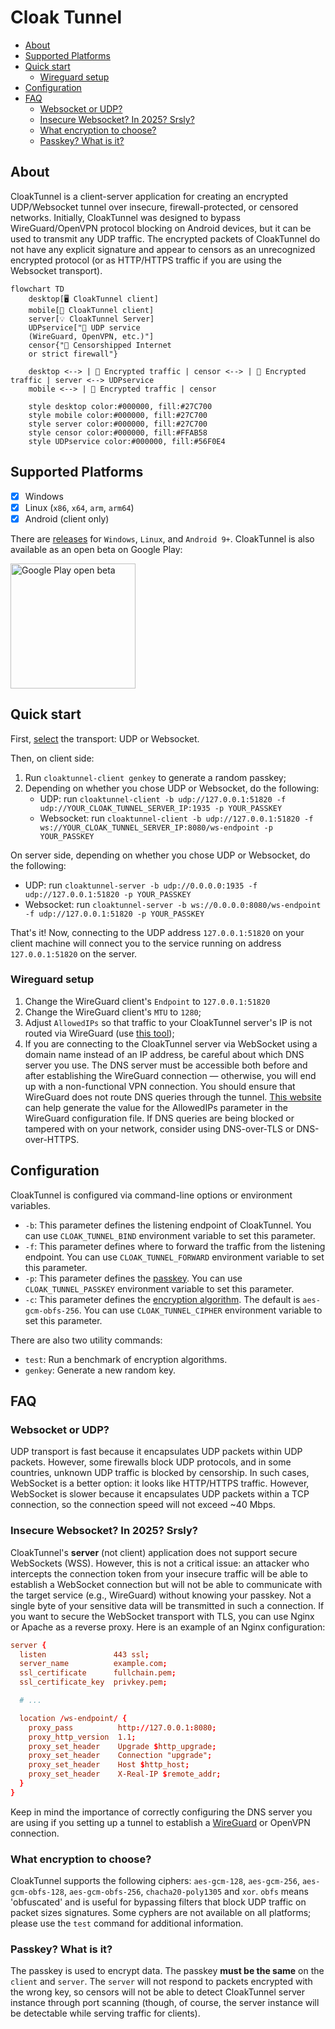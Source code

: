 # Cloak Tunnel
- [About](#about)
- [Supported Platforms](#supported-platforms)
- [Quick start](#quick-start)
   - [Wireguard setup](#wireguard-setup)
- [Configuration](#configuration)
- [FAQ](#faq)
   - [Websocket or UDP?](#websocket-or-udp)
   - [Insecure Websocket? In 2025? Srsly?](#insecure-websocket-in-2025-srsly)
   - [What encryption to choose?](#what-encryption-to-choose)
   - [Passkey? What is it?](#passkey-what-is-it)

## About
CloakTunnel is a client-server application for creating an encrypted UDP/Websocket tunnel over insecure, firewall-protected, or censored networks. Initially, CloakTunnel was designed to bypass WireGuard/OpenVPN protocol blocking on Android devices, but it can be used to transmit any UDP traffic. The encrypted packets of CloakTunnel do not have any explicit signature and appear to censors as an unrecognized encrypted protocol (or as HTTP/HTTPS traffic if you are using the Websocket transport).

```mermaid
flowchart TD
    desktop[🖥 CloakTunnel client]
    mobile[📱 CloakTunnel client]
    server[💡 CloakTunnel Server]
    UDPservice["📡 UDP service 
    (WireGuard, OpenVPN, etc.)"]
    censor{"🎪 Censorshipped Internet
    or strict firewall"}

    desktop <--> | 🔐 Encrypted traffic | censor <--> | 🔐 Encrypted traffic | server <--> UDPservice
    mobile <--> | 🔐 Encrypted traffic | censor

    style desktop color:#000000, fill:#27C700
    style mobile color:#000000, fill:#27C700
    style server color:#000000, fill:#27C700
    style censor color:#000000, fill:#FFAB58
    style UDPservice color:#000000, fill:#56F0E4
```

## Supported Platforms
 - [x] Windows
 - [x] Linux (`x86`, `x64`, `arm`, `arm64`)
 - [x] Android (client only)

There are [releases](https://github.com/casualshammy/CloakTunnel/releases) for `Windows`, `Linux`, and `Android 9+`. CloakTunnel is also available as an open beta on Google Play:

<a href="https://play.google.com/store/apps/details?id=com.axiolab.slowudppipe">
  <img alt="Google Play open beta" width="200px" src="https://play.google.com/intl/en_us/badges/static/images/badges/en_badge_web_generic.png" />
</a>

## Quick start
First, [select](#websocket-or-udp) the transport: UDP or Websocket.

Then, on client side:
1. Run `cloaktunnel-client genkey` to generate a random passkey;
2. Depending on whether you chose UDP or Websocket, do the following:
   - UDP: run `cloaktunnel-client -b udp://127.0.0.1:51820 -f udp://YOUR_CLOAK_TUNNEL_SERVER_IP:1935 -p YOUR_PASSKEY`
   - Websocket: run `cloaktunnel-client -b udp://127.0.0.1:51820 -f ws://YOUR_CLOAK_TUNNEL_SERVER_IP:8080/ws-endpoint -p YOUR_PASSKEY`

On server side, depending on whether you chose UDP or Websocket, do the following:
- UDP: run `cloaktunnel-server -b udp://0.0.0.0:1935 -f udp://127.0.0.1:51820 -p YOUR_PASSKEY`
- Websocket: run `cloaktunnel-server -b ws://0.0.0.0:8080/ws-endpoint -f udp://127.0.0.1:51820 -p YOUR_PASSKEY`

That's it! Now, connecting to the UDP address `127.0.0.1:51820` on your client machine will connect you to the service running on address `127.0.0.1:51820` on the server.

### Wireguard setup
1. Change the WireGuard client's `Endpoint` to `127.0.0.1:51820`
2. Change the WireGuard client's `MTU` to `1280`;
3. Adjust `AllowedIPs` so that traffic to your CloakTunnel server's IP is not routed via WireGuard (use [this tool](https://www.procustodibus.com/blog/2021/03/wireguard-allowedips-calculator/));
4. <a id="dns_wireguard"></a> If you are connecting to the CloakTunnel server via WebSocket using a domain name instead of an IP address, be careful about which DNS server you use. The DNS server must be accessible both before and after establishing the WireGuard connection — otherwise, you will end up with a non-functional VPN connection. You should ensure that WireGuard does not route DNS queries through the tunnel. [This website](https://www.procustodibus.com/blog/2021/03/wireguard-allowedips-calculator/) can help generate the value for the AllowedIPs parameter in the WireGuard configuration file. If DNS queries are being blocked or tampered with on your network, consider using DNS-over-TLS or DNS-over-HTTPS.

## Configuration
CloakTunnel is configured via command-line options or environment variables.
- `-b`: This parameter defines the listening endpoint of CloakTunnel. You can use `CLOAK_TUNNEL_BIND` environment variable to set this parameter.
- `-f`: This parameter defines where to forward the traffic from the listening endpoint. You can use `CLOAK_TUNNEL_FORWARD` environment variable to set this parameter.
- `-p`: This parameter defines the [passkey](#passkey-what-is-it). You can use `CLOAK_TUNNEL_PASSKEY` environment variable to set this parameter.
- `-c`: This parameter defines the [encryption algorithm](#what-encryption-to-choose). The default is `aes-gcm-obfs-256`. You can use `CLOAK_TUNNEL_CIPHER` environment variable to set this parameter.

There are also two utility commands:
- `test`: Run a benchmark of encryption algorithms.
- `genkey`: Generate a new random key.

## FAQ
### Websocket or UDP?
UDP transport is fast because it encapsulates UDP packets within UDP packets. However, some firewalls block UDP protocols, and in some countries, unknown UDP traffic is blocked by censorship. In such cases, WebSocket is a better option: it looks like HTTP/HTTPS traffic. However, WebSocket is slower because it encapsulates UDP packets within a TCP connection, so the connection speed will not exceed ~40 Mbps.

### Insecure Websocket? In 2025? Srsly?
CloakTunnel's **server** (not client) application does not support secure WebSockets (WSS). However, this is not a critical issue: an attacker who intercepts the connection token from your insecure traffic will be able to establish a WebSocket connection but will not be able to communicate with the target service (e.g., WireGuard) without knowing your passkey. Not a single byte of your sensitive data will be transmitted in such a connection.
If you want to secure the WebSocket transport with TLS, you can use Nginx or Apache as a reverse proxy.  Here is an example of an Nginx configuration:
```conf
server {
  listen               443 ssl;
  server_name          example.com;
  ssl_certificate      fullchain.pem;
  ssl_certificate_key  privkey.pem;

  # ...

  location /ws-endpoint/ {
    proxy_pass          http://127.0.0.1:8080;
    proxy_http_version  1.1;
    proxy_set_header    Upgrade $http_upgrade;
    proxy_set_header    Connection "upgrade";
    proxy_set_header    Host $http_host;
    proxy_set_header    X-Real-IP $remote_addr;
  }
}
```
Keep in mind the importance of correctly configuring the DNS server you are using if you setting up a tunnel to establish a [WireGuard](#dns_wireguard) or OpenVPN connection.

### What encryption to choose?
CloakTunnel supports the following ciphers: `aes-gcm-128`, `aes-gcm-256`, `aes-gcm-obfs-128`, `aes-gcm-obfs-256`, `chacha20-poly1305` and `xor`. `obfs` means 'obfuscated' and is useful for bypassing filters that block UDP traffic on packet sizes signatures. Some cyphers are not available on all platforms; please use the `test` command for additional information.

### Passkey? What is it?
The passkey is used to encrypt data. The passkey **must be the same** on the `client` and `server`. The `server` will not respond to packets encrypted with the wrong key, so censors will not be able to detect CloakTunnel server instance through port scanning (though, of course, the server instance will be detectable while serving traffic for clients).

